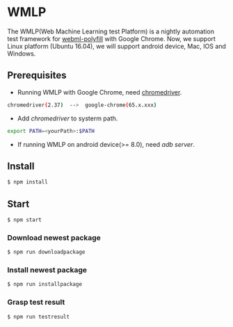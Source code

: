 # WMLP

The WMLP(Web Machine Learning test Platform) is a nightly automation test framework for [webml-polyfill](https://github.com/intel/webml-polyfill) with Google Chrome.
Now, we support Linux platform (Ubuntu 16.04), we will support android device, Mac, IOS and Windows.

## Prerequisites
* Running WMLP with Google Chrome, need [chromedriver](http://chromedriver.storage.googleapis.com/index.html).

```sh
chromedriver(2.37)  -->  google-chrome(65.x.xxx)
```

* Add *chromedriver* to systerm path.

```sh
export PATH=<yourPath>:$PATH
```

* If running WMLP on android device(>= 8.0), need *adb server*.

## Install

```sh
$ npm install
```

## Start

```sh
$ npm start
```

### Download newest package

```sh
$ npm run downloadpackage
```

### Install newest package

```sh
$ npm run installpackage
```

### Grasp test result

```sh
$ npm run testresult
```
